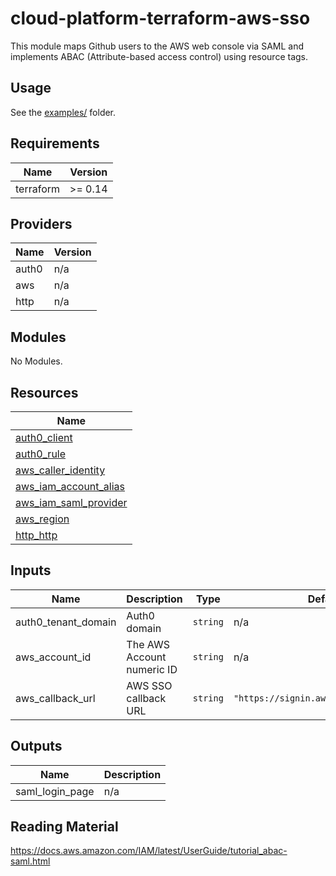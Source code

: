 # cloud-platform-terraform-aws-sso

This module maps Github users to the AWS web console via SAML and implements ABAC (Attribute-based access control) using resource tags.

## Usage

See the [examples/](examples/) folder.

<!--- BEGIN_TF_DOCS --->
## Requirements

| Name | Version |
|------|---------|
| terraform | >= 0.14 |

## Providers

| Name | Version |
|------|---------|
| auth0 | n/a |
| aws | n/a |
| http | n/a |

## Modules

No Modules.

## Resources

| Name |
|------|
| [auth0_client](https://registry.terraform.io/providers/auth0/auth0/latest/docs/resources/client) |
| [auth0_rule](https://registry.terraform.io/providers/auth0/auth0/latest/docs/resources/rule) |
| [aws_caller_identity](https://registry.terraform.io/providers/hashicorp/aws/latest/docs/data-sources/caller_identity) |
| [aws_iam_account_alias](https://registry.terraform.io/providers/hashicorp/aws/latest/docs/data-sources/iam_account_alias) |
| [aws_iam_saml_provider](https://registry.terraform.io/providers/hashicorp/aws/latest/docs/resources/iam_saml_provider) |
| [aws_region](https://registry.terraform.io/providers/hashicorp/aws/latest/docs/data-sources/region) |
| [http_http](https://registry.terraform.io/providers/hashicorp/http/latest/docs/data-sources/http) |

## Inputs

| Name | Description | Type | Default | Required |
|------|-------------|------|---------|:--------:|
| auth0\_tenant\_domain | Auth0 domain | `string` | n/a | yes |
| aws\_account\_id | The AWS Account numeric ID | `string` | n/a | yes |
| aws\_callback\_url | AWS SSO callback URL | `string` | `"https://signin.aws.amazon.com/saml"` | no |

## Outputs

| Name | Description |
|------|-------------|
| saml\_login\_page | n/a |

<!--- END_TF_DOCS --->

## Reading Material

https://docs.aws.amazon.com/IAM/latest/UserGuide/tutorial_abac-saml.html
